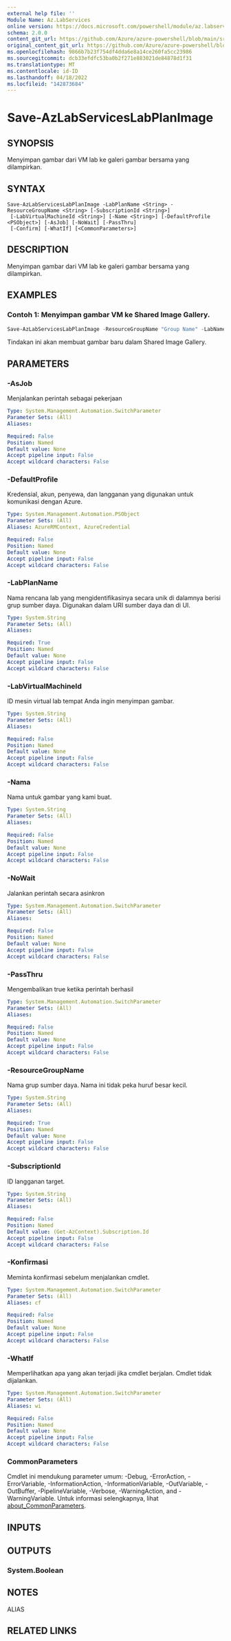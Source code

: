 ```yaml
---
external help file: ''
Module Name: Az.LabServices
online version: https://docs.microsoft.com/powershell/module/az.labservices/save-azlabserviceslabplanimage
schema: 2.0.0
content_git_url: https://github.com/Azure/azure-powershell/blob/main/src/LabServices/help/Save-AzLabServicesLabPlanImage.md
original_content_git_url: https://github.com/Azure/azure-powershell/blob/main/src/LabServices/help/Save-AzLabServicesLabPlanImage.md
ms.openlocfilehash: 9866b7b23f754df4dda6e8a14ce260fa5cc23986
ms.sourcegitcommit: dcb33efdfc53ba0b2f271e883021de84878d1f31
ms.translationtype: MT
ms.contentlocale: id-ID
ms.lasthandoff: 04/18/2022
ms.locfileid: "142873684"
---
```

# Save-AzLabServicesLabPlanImage

## SYNOPSIS
Menyimpan gambar dari VM lab ke galeri gambar bersama yang dilampirkan.

## SYNTAX

```
Save-AzLabServicesLabPlanImage -LabPlanName <String> -ResourceGroupName <String> [-SubscriptionId <String>]
 [-LabVirtualMachineId <String>] [-Name <String>] [-DefaultProfile <PSObject>] [-AsJob] [-NoWait] [-PassThru]
 [-Confirm] [-WhatIf] [<CommonParameters>]
```

## DESCRIPTION
Menyimpan gambar dari VM lab ke galeri gambar bersama yang dilampirkan.

## EXAMPLES

### Contoh 1: Menyimpan gambar VM ke Shared Image Gallery.
```powershell
Save-AzLabServicesLabPlanImage -ResourceGroupName "Group Name" -LabName "Lab Name" -Name "New Image Name" -LabVirtualMachineId "/subscriptions/<subscription Id>/resourceGroups/<group name>/providers/Microsoft.LabServices/labs/labName/virtualMachines/<vm name>"
```

Tindakan ini akan membuat gambar baru dalam Shared Image Gallery.

## PARAMETERS

### -AsJob
Menjalankan perintah sebagai pekerjaan

```yaml
Type: System.Management.Automation.SwitchParameter
Parameter Sets: (All)
Aliases:

Required: False
Position: Named
Default value: None
Accept pipeline input: False
Accept wildcard characters: False
```

### -DefaultProfile
Kredensial, akun, penyewa, dan langganan yang digunakan untuk komunikasi dengan Azure.

```yaml
Type: System.Management.Automation.PSObject
Parameter Sets: (All)
Aliases: AzureRMContext, AzureCredential

Required: False
Position: Named
Default value: None
Accept pipeline input: False
Accept wildcard characters: False
```

### -LabPlanName
Nama rencana lab yang mengidentifikasinya secara unik di dalamnya berisi grup sumber daya.
Digunakan dalam URI sumber daya dan di UI.

```yaml
Type: System.String
Parameter Sets: (All)
Aliases:

Required: True
Position: Named
Default value: None
Accept pipeline input: False
Accept wildcard characters: False
```

### -LabVirtualMachineId
ID mesin virtual lab tempat Anda ingin menyimpan gambar.

```yaml
Type: System.String
Parameter Sets: (All)
Aliases:

Required: False
Position: Named
Default value: None
Accept pipeline input: False
Accept wildcard characters: False
```

### -Nama
Nama untuk gambar yang kami buat.

```yaml
Type: System.String
Parameter Sets: (All)
Aliases:

Required: False
Position: Named
Default value: None
Accept pipeline input: False
Accept wildcard characters: False
```

### -NoWait
Jalankan perintah secara asinkron

```yaml
Type: System.Management.Automation.SwitchParameter
Parameter Sets: (All)
Aliases:

Required: False
Position: Named
Default value: None
Accept pipeline input: False
Accept wildcard characters: False
```

### -PassThru
Mengembalikan true ketika perintah berhasil

```yaml
Type: System.Management.Automation.SwitchParameter
Parameter Sets: (All)
Aliases:

Required: False
Position: Named
Default value: None
Accept pipeline input: False
Accept wildcard characters: False
```

### -ResourceGroupName
Nama grup sumber daya.
Nama ini tidak peka huruf besar kecil.

```yaml
Type: System.String
Parameter Sets: (All)
Aliases:

Required: True
Position: Named
Default value: None
Accept pipeline input: False
Accept wildcard characters: False
```

### -SubscriptionId
ID langganan target.

```yaml
Type: System.String
Parameter Sets: (All)
Aliases:

Required: False
Position: Named
Default value: (Get-AzContext).Subscription.Id
Accept pipeline input: False
Accept wildcard characters: False
```

### -Konfirmasi
Meminta konfirmasi sebelum menjalankan cmdlet.

```yaml
Type: System.Management.Automation.SwitchParameter
Parameter Sets: (All)
Aliases: cf

Required: False
Position: Named
Default value: None
Accept pipeline input: False
Accept wildcard characters: False
```

### -WhatIf
Memperlihatkan apa yang akan terjadi jika cmdlet berjalan.
Cmdlet tidak dijalankan.

```yaml
Type: System.Management.Automation.SwitchParameter
Parameter Sets: (All)
Aliases: wi

Required: False
Position: Named
Default value: None
Accept pipeline input: False
Accept wildcard characters: False
```

### CommonParameters
Cmdlet ini mendukung parameter umum: -Debug, -ErrorAction, -ErrorVariable, -InformationAction, -InformationVariable, -OutVariable, -OutBuffer, -PipelineVariable, -Verbose, -WarningAction, and -WarningVariable. Untuk informasi selengkapnya, lihat [about_CommonParameters](http://go.microsoft.com/fwlink/?LinkID=113216).

## INPUTS

## OUTPUTS

### System.Boolean

## NOTES

ALIAS

## RELATED LINKS

